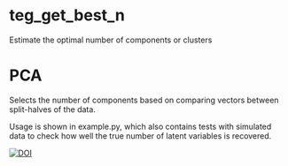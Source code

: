 # teg_get_best_n
Estimate the optimal number of components or clusters

# PCA
Selects the number of components based on comparing vectors between split-halves of the data.

Usage is shown in example.py, which also contains tests with simulated data to check how well the true number of latent variables is recovered.

[![DOI](https://zenodo.org/badge/621991078.svg)](https://zenodo.org/badge/latestdoi/621991078)
